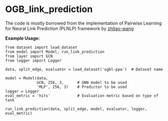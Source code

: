 # OGB_link_prediction

The code is mostly borrowed from the implementation of Pairwise Learning for Neural Link Prediction (PLNLP) framework by [zhitao-wang](https://github.com/zhitao-wang/PLNLP/)


**Example Usage:**
```
from dataset import load_dataset
from model import Model, run_link_prediction
from layer import GCN
from logger import Logger

data, split_edge, evaluator = load_dataset('ogbl-ppa')  # Dataset name

model = Model(data,
              GCN, 256, 3,      # GNN model to be used
              'MLP', 256, 3)    # Predictor to be used
logger = Logger
eval_metric = 'hits'            # Evaluation metric based on type of task

run_link_prediction(data, split_edge, model, evaluator, logger, eval_metric)
```
